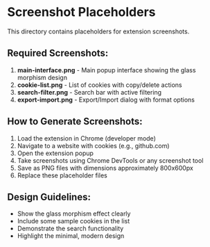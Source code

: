 # Screenshot Placeholders

This directory contains placeholders for extension screenshots.

## Required Screenshots:

1. **main-interface.png** - Main popup interface showing the glass morphism design
2. **cookie-list.png** - List of cookies with copy/delete actions
3. **search-filter.png** - Search bar with active filtering
4. **export-import.png** - Export/Import dialog with format options

## How to Generate Screenshots:

1. Load the extension in Chrome (developer mode)
2. Navigate to a website with cookies (e.g., github.com)
3. Open the extension popup
4. Take screenshots using Chrome DevTools or any screenshot tool
5. Save as PNG files with dimensions approximately 800x600px
6. Replace these placeholder files

## Design Guidelines:

- Show the glass morphism effect clearly
- Include some sample cookies in the list
- Demonstrate the search functionality
- Highlight the minimal, modern design